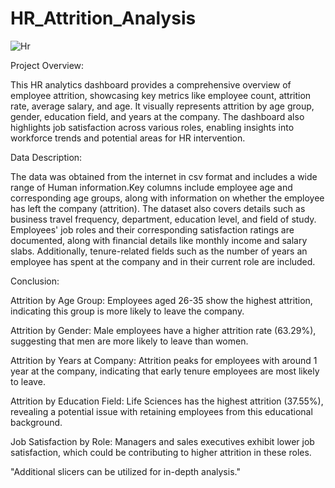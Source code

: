 # HR_Attrition_Analysis

![Hr](https://github.com/user-attachments/assets/82517fe3-d35a-4fac-9b7d-c15eb38de2c0)

Project Overview:

This HR analytics dashboard provides a comprehensive overview of employee attrition, showcasing key metrics like employee count, attrition rate, average salary, and age. It visually represents attrition by age group, gender, education field, and years at the company. The dashboard also highlights job satisfaction across various roles, enabling insights into workforce trends and potential areas for HR intervention.

Data Description:

The data was obtained from the internet in csv format and includes a wide range of Human information.Key columns include employee age and corresponding age groups, along with information on whether the employee has left the company (attrition). The dataset also covers details such as business travel frequency, department, education level, and field of study. Employees' job roles and their corresponding satisfaction ratings are documented, along with financial details like monthly income and salary slabs. Additionally, tenure-related fields such as the number of years an employee has spent at the company and in their current role are included.

Conclusion:

Attrition by Age Group: Employees aged 26-35 show the highest attrition, indicating this group is more likely to leave the company.

Attrition by Gender: Male employees have a higher attrition rate (63.29%), suggesting that men are more likely to leave than women.

Attrition by Years at Company: Attrition peaks for employees with around 1 year at the company, indicating that early tenure employees are most likely to leave.

Attrition by Education Field: Life Sciences has the highest attrition (37.55%), revealing a potential issue with retaining employees from this educational background.

Job Satisfaction by Role: Managers and sales executives exhibit lower job satisfaction, which could be contributing to higher attrition in these roles.

"Additional slicers can be utilized for in-depth analysis."








